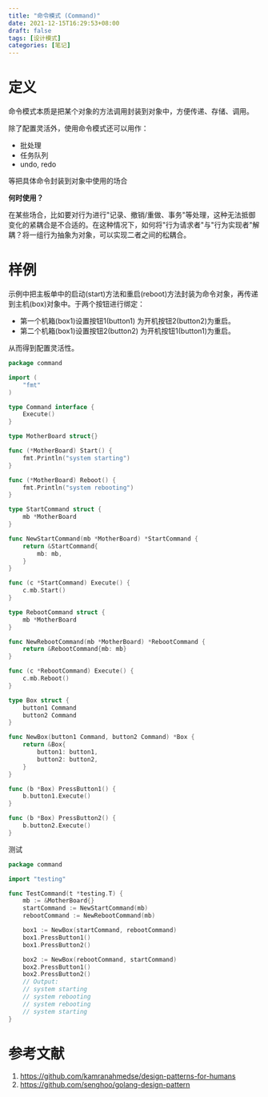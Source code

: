 ```yaml
---
title: "命令模式 (Command)"
date: 2021-12-15T16:29:53+08:00
draft: false
tags: [设计模式]
categories: [笔记] 
---
```


# 定义

命令模式本质是把某个对象的方法调用封装到对象中，方便传递、存储、调用。

除了配置灵活外，使用命令模式还可以用作：

- 批处理
- 任务队列
- undo, redo

等把具体命令封装到对象中使用的场合

**何时使用？**

在某些场合，比如要对行为进行"记录、撤销/重做、事务"等处理，这种无法抵御变化的紧耦合是不合适的。在这种情况下，如何将"行为请求者"与"行为实现者"解耦？将一组行为抽象为对象，可以实现二者之间的松耦合。

# 样例

示例中把主板单中的启动(start)方法和重启(reboot)方法封装为命令对象，再传递到主机(box)对象中。于两个按钮进行绑定：

- 第一个机箱(box1)设置按钮1(button1) 为开机按钮2(button2)为重启。
- 第二个机箱(box1)设置按钮2(button2) 为开机按钮1(button1)为重启。

从而得到配置灵活性。

```go
package command

import (
	"fmt"
)

type Command interface {
	Execute()
}

type MotherBoard struct{}

func (*MotherBoard) Start() {
	fmt.Println("system starting")
}

func (*MotherBoard) Reboot() {
	fmt.Println("system rebooting")
}

type StartCommand struct {
	mb *MotherBoard
}

func NewStartCommand(mb *MotherBoard) *StartCommand {
	return &StartCommand{
		mb: mb,
	}
}

func (c *StartCommand) Execute() {
	c.mb.Start()
}

type RebootCommand struct {
	mb *MotherBoard
}

func NewRebootCommand(mb *MotherBoard) *RebootCommand {
	return &RebootCommand{mb: mb}
}

func (c *RebootCommand) Execute() {
	c.mb.Reboot()
}

type Box struct {
	button1 Command
	button2 Command
}

func NewBox(button1 Command, button2 Command) *Box {
	return &Box{
		button1: button1,
		button2: button2,
	}
}

func (b *Box) PressButton1() {
	b.button1.Execute()
}

func (b *Box) PressButton2() {
	b.button2.Execute()
}

```

测试

```go
package command

import "testing"

func TestCommand(t *testing.T) {
	mb := &MotherBoard{}
	startCommand := NewStartCommand(mb)
	rebootCommand := NewRebootCommand(mb)

	box1 := NewBox(startCommand, rebootCommand)
	box1.PressButton1()
	box1.PressButton2()

	box2 := NewBox(rebootCommand, startCommand)
	box2.PressButton1()
	box2.PressButton2()
	// Output:
	// system starting
	// system rebooting
	// system rebooting
	// system starting
}
```

# 参考文献

1. https://github.com/kamranahmedse/design-patterns-for-humans
2. https://github.com/senghoo/golang-design-pattern

